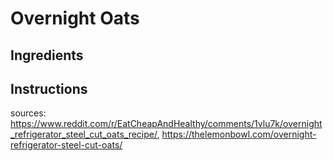 # Overnight Oats

## Ingredients

## Instructions

sources: https://www.reddit.com/r/EatCheapAndHealthy/comments/1vlu7k/overnight_refrigerator_steel_cut_oats_recipe/, https://thelemonbowl.com/overnight-refrigerator-steel-cut-oats/
